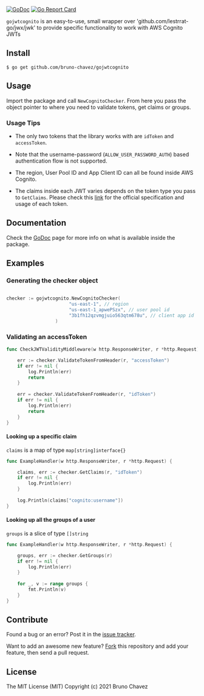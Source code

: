 [![GoDoc](https://godoc.org/github.com/bruno-chavez/gojwtcognito?status.svg)](https://godoc.org/github.com/bruno-chavez/gojwtcognito)
[![Go Report Card](https://goreportcard.com/badge/github.com/bruno-chavez/gojwtcognito)](https://goreportcard.com/report/github.com/bruno-chavez/gojwtcognito)

`gojwtcognito` is an easy-to-use, small wrapper over 'github.com/lestrrat-go/jwx/jwk'
to provide specific functionality to work with AWS Cognito JWTs

##  Install

```
$ go get github.com/bruno-chavez/gojwtcognito
```

## Usage

Import the package and call `NewCognitoChecker`.
From here you pass the object pointer to where you need to
validate tokens, get claims or groups.

### Usage Tips 

+ The only two tokens that the library works with are `idToken` and `accessToken`.

+ Note that the username-password (`ALLOW_USER_PASSWORD_AUTH`)
 based authentication flow is not supported.

+ The region, User Pool ID and App Client ID
can all be found inside AWS Cognito.

+ The claims inside each JWT varies depends on the token type
you pass to `GetClaims`. Please check this [link](https://docs.aws.amazon.com/cognito/latest/developerguide/amazon-cognito-user-pools-using-tokens-with-identity-providers.html) 
for the official specification and usage of each token.

## Documentation

Check the [GoDoc](https://godoc.org/github.com/bruno-chavez/gojwtcognito)
page for more info on what is available inside the package.

## Examples

### Generating the checker object
```go

checker := gojwtcognito.NewCognitoChecker(
                       "us-east-1", // region
                       "us-east-1_apwePSzx", // user pool id
                       "3b1fh12qzvmgjuio563qtm678u", // client app id
                  )
```

### Validating an accessToken
```go
func CheckJWTValidityMiddleware(w http.ResponseWriter, r *http.Request) {

    err := checker.ValidateTokenFromHeader(r, "accessToken")
    if err != nil {
        log.Println(err)
        return
    }
    
    err = checker.ValidateTokenFromHeader(r, "idToken")
    if err != nil {
        log.Println(err)
        return
    }
}
```

#### Looking up a specific claim
`claims` is a map of type `map[string]interface{}`
```go
func ExampleHandler(w http.ResponseWriter, r *http.Request) {

    claims, err := checker.GetClaims(r, "idToken")
    if err != nil {
        log.Println(err)
    }
    
    log.Println(claims["cognito:username"])
}
```

#### Looking up all the groups of a user
`groups` is a slice of type `[]string`
```go
func ExampleHandler(w http.ResponseWriter, r *http.Request) {

    groups, err := checker.GetGroups(r)
    if err != nil {
        log.Println(err)
    }
    
    for _, v := range groups {
        fmt.Println(v)
    }
}
```
 

## Contribute

Found a bug or an error? Post it in the 
[issue tracker](https://github.com/bruno-chavez/gojwtcognito/issues).

Want to add an awesome new feature? 
[Fork](https://github.com/bruno-chavez/gojwtcognito/fork) 
this repository and add your feature, then send a pull request.

## License
The MIT License (MIT)
Copyright (c) 2021 Bruno Chavez
